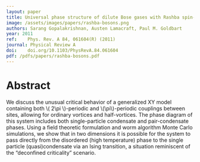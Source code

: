 ```yaml
---
layout: paper
title: Universal phase structure of dilute Bose gases with Rashba spin-orbit coupling
image: /assets/images/papers/rashba-bosons.png
authors: Sarang Gopalakrishnan, Austen Lamacraft, Paul M. Goldbart
year: 2011
ref: 	Phys. Rev. A 84, 061604(R) (2011)
journal: Physical Review A
doi: 	doi.org/10.1103/PhysRevA.84.061604
pdf: /pdfs/papers/rashba-bosons.pdf
---
```


# Abstract

We discuss the unusual critical behavior of a generalized XY model containing both \\( 2\pi \\)-periodic and \\(\pi\\)-periodic couplings between sites, allowing for ordinary vortices and half-vortices. The phase diagram of this system includes both single-particle condensate and pair-condensate phases. Using a field theoretic formulation and worm algorithm Monte Carlo simulations, we show that in two dimensions it is possible for the system to pass directly from the disordered (high temperature) phase to the single particle (quasi)condensate via an Ising transition, a situation reminiscent of the “deconfined criticality” scenario.
